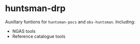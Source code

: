 # huntsman-drp
Auxillary funtions for `huntsman-pocs` and `obs-huntsman`. Including:
- NGAS tools
- Reference catalogue tools

